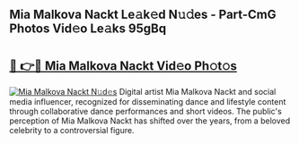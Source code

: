 ## Mia Malkova Nackt Le𝚊k𝚎d N𝚞𝚍es - Part-CmG Photos Vid𝚎o Le𝚊ks 95gBq

# <h2><a href="http://fb6c4w6.evod.top/?m=Mia+Malkova+Nackt">🔗 👉🔴 Mia Malkova Nackt Vid𝚎o Ph𝚘t𝚘s</a></h2>

[![Mia Malkova Nackt N𝚞d𝚎s](https://i.imgur.com/8V9OHl7.gif)](http://fb6c4w6.evod.top/?m=Mia+Malkova+Nackt)
Digital artist Mia Malkova Nackt and social media influencer, recognized for disseminating dance and lifestyle content through collaborative dance performances and short videos. The public's perception of Mia Malkova Nackt has shifted over the years, from a beloved celebrity to a controversial figure. 

